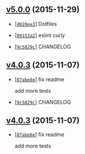 <!-- 322e9d7 1448800022000 -->

## [v5.0.0](https://github.com/zoubin/ezchangelog/commit/322e9d7) (2015-11-29)

* [[`d020ee3`](https://github.com/zoubin/ezchangelog/commit/d020ee3)] Dotfiles

* [[`89153a2`](https://github.com/zoubin/ezchangelog/commit/89153a2)] eslint curly

* [[`9c5829c`](https://github.com/zoubin/ezchangelog/commit/9c5829c)] CHANGELOG

## [v4.0.3](https://github.com/zoubin/ezchangelog/commit/3bf9055) (2015-11-07)

* [[`87abe8e`](https://github.com/zoubin/ezchangelog/commit/87abe8e)] fix readme

    add more tests

* [[`9c5829c`](https://github.com/zoubin/ezchangelog/commit/9c5829c)] CHANGELOG

## [v4.0.3](https://github.com/zoubin/ezchangelog/commit/3bf9055) (2015-11-07)

* [[`87abe8e`](https://github.com/zoubin/ezchangelog/commit/87abe8e)] fix readme

    add more tests

